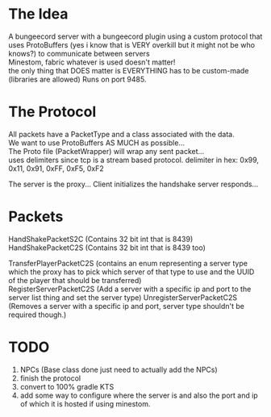 # The Idea
A bungeecord server with a bungeecord plugin using a custom protocol that uses ProtoBuffers (yes i know that is VERY overkill but it might not be who knows?) to communicate between servers \
Minestom, fabric whatever is used doesn't matter! \
the only thing that DOES matter is EVERYTHING has to be custom-made (libraries are allowed)
Runs on port 9485.

# The Protocol
All packets have a PacketType and a class associated with the data. \
We want to use ProtoBuffers AS MUCH as possible... \
The Proto file (PacketWrapper) will wrap any sent packet... \
uses delimiters since tcp is a stream based protocol. delimiter in hex: 0x99, 0x11, 0x91, 0xFF, 0xF5, 0xF2

The server is the proxy...
Client initializes the handshake server responds...

# Packets
HandShakePacketS2C (Contains 32 bit int that is 8439) \
HandShakePacketC2S (Contains 32 bit int that is 8439 too)

TransferPlayerPacketC2S (contains an enum representing a server type which the proxy has to pick which server of that type to use and the UUID of the player that should be transferred) \
RegisterServerPacketC2S (Add a server with a specific ip and port to the server list thing and set the server type)
UnregisterServerPacketC2S (Removes a server with a specific ip and port, server type shouldn't be required though.)

# TODO
1. NPCs (Base class done just need to actually add the NPCs)
2. finish the protocol
3. convert to 100% gradle KTS
4. add some way to configure where the server is and also the port and ip of which it is hosted if using minestom.